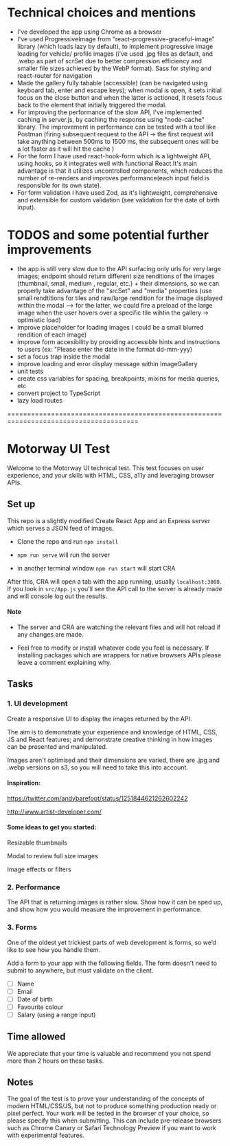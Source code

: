 # Technical choices and mentions

- I've developed the app using Chrome as a browser
- I've used ProgressiveImage from "react-progressive-graceful-image" library (which loads lazy by default), to implement progressive image loading for vehicle/ profile images (i've used .jpg files as default, and .webp as part of scrSet due to better compression efficiency and smaller file sizes achieved by the WebP format). Sass for styling and react-router for navigation
- Made the gallery fully tabable (accessible) (can be navigated using keyboard tab, enter and escape keys); when modal is open, it sets initial focus on the close button and when the latter is actioned, it resets focus back to the element that initially triggered the modal.
- For improving the performance of the slow API, I've implemented caching in server.js, by caching the response using "node-cache" library. The improvement in performance can be tested with a tool like Postman (firing subsequent request to the API -> the first request will take anything between 500ms to 1500 ms, the subsequent ones will be a lot faster as it will hit the cache )
- For the form I have used react-hook-form which is a lightweight API, using hooks, so it integrates well with functional React.It's main advantage is that it utilizes uncontrolled components, which reduces the number of re-renders and improves performance(each input field is responsible for its own state).
- For form validation I have used Zod, as it's lightweight, comprehensive and extensible for custom validation (see validation for the date of birth input).

# TODOS and some potential further improvements

- the app is still very slow due to the API surfacing only urls for very large images; endpoint should return different size renditions of the images (thumbnail, small, medium , regular, etc.) + their dimensions, so we can properly take advantage of the "srcSet" and "media" properties (use small rendtitions for tiles and raw/large rendition for the image displayed within the modal --> for the latter, we could fire a preload of the large image when the user hovers over a specific tile wihtin the gallery -> optimistic load)
- improve placeholder for loading images ( could be a small blurred rendition of each image)
- improve form accesibility by providing accessible hints and instructions to users (ex: "Please enter the date in the format dd-mm-yyy)
- set a focus trap inside the modal
- improve loading and error display message within ImageGallery
- unit tests
- create css variables for spacing, breakpoints, mixins for media queries, etc
- convert project to TypeScript
- lazy load routes

=======================================================================================

# Motorway UI Test

Welcome to the Motorway UI technical test. This test focuses on user experience, and your skills with HTML, CSS, a11y and leveraging browser APIs.

## Set up

This repo is a slightly modified Create React App and an Express server which serves a JSON feed of images.

- Clone the repo and run `npm install`

- `npm run serve` will run the server

- in another terminal window `npm run start` will start CRA

After this, CRA will open a tab with the app running, usually `localhost:3000`. If you look in `src/App.js` you'll see the API call to the server is already made and will console log out the results.

#### Note

- The server and CRA are watching the relevant files and will hot reload if any changes are made.

- Feel free to modify or install whatever code you feel is necessary. If installing packages which are wrappers for native browsers APIs please leave a comment explaining why.

## Tasks

### 1. UI development

Create a responsive UI to display the images returned by the API.

The aim is to demonstrate your experience and knowledge of HTML, CSS, JS and React features; and demonstrate creative thinking in how images can be presented and manipulated.

Images aren't optimised and their dimensions are varied, there are .jpg and .webp versions on s3, so you will need to take this into account.

#### Inspiration:

https://twitter.com/andybarefoot/status/1251844621262602242

http://www.artist-developer.com/

#### Some ideas to get you started:

Resizable thumbnails

Modal to review full size images

Image effects or filters

### 2. Performance

The API that is returning images is rather slow. Show how it can be sped up, and show how you would measure the improvement in performance.

### 3. Forms

One of the oldest yet trickiest parts of web development is forms, so we’d like to see how you handle them.

Add a form to your app with the following fields. The form doesn't need to submit to anywhere, but must validate on the client.

- [ ] Name
- [ ] Email
- [ ] Date of birth
- [ ] Favourite colour
- [ ] Salary (using a range input)

## Time allowed

We appreciate that your time is valuable and recommend you not spend more than 2 hours on these tasks.

## Notes

The goal of the test is to prove your understanding of the concepts of modern HTML/CSS/JS, but not to produce something production ready or pixel perfect.
Your work will be tested in the browser of your choice, so please specify this when submitting. This can include pre-release browsers such as Chrome Canary or Safari Technology Preview if you want to work with experimental features.
